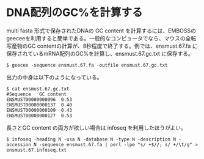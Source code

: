 # DNA配列のGC%を計算する
multi fasta 形式で保存されたDNAの GC content を計算するには、EMBOSSのgeeceeを利用すると簡単である。一般的なコンピュータでなら、マウスの全転写産物のGC contentの計算が、8秒程度で終了する。例では、ensmust.67.fa に保存されているmRNA配列のGC%を計算し、ensmust.67.gc.txt に保存する。

```
$ geecee -sequence ensmust.67.fa -outfile ensmust.67.gc.txt
```

出力の中身は以下のようになっている。

```
$ cat ensmust.67.gc.txt
#Sequence   GC content
ENSMUST00000000096  0.53
ENSMUST00000000137  0.40
ENSMUST00000000109  0.43
ENSMUST00000000127  0.53
```

長さとGC content の両方が欲しい場合は infoseq を利用したほうがよい。

```
$ infoseq -heading N -usa N -database N -type N -description N -accession N -sequence ensmust.67.fa | perl -lpe "s/ +$//; s/ +/\t/g" > ensmust.67.infoseq.txt
```